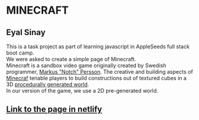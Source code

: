 # MINECRAFT
## Eyal Sinay
This is a task project as part of learning javascript in AppleSeeds full stack boot camp. <br>
We were asked to create a simple page of Minecraft. <br>
Minecraft is a sandbox video game originally created by
Swedish programmer, [Markus "Notch" Persson](https://en.wikipedia.org/wiki/Markus_Persson).
The creative and building aspects of [Minecraf](https://www.minecraft.net/en-us/) tenable
players to build constructions out of textured cubes in a 3D
[procedurally generated world](https://en.wikipedia.org/wiki/Procedural_generation). <br>
In our version of the game, we use a 2D pre-generated
world.
## [Link to the page in netlify](https://eloquent-scone-704a68.netlify.app/)